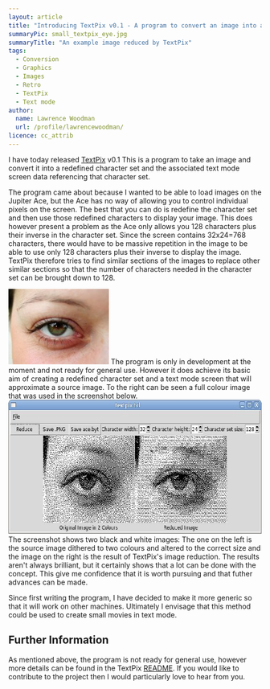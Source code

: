 ```yaml
---
layout: article
title: "Introducing TextPix v0.1 - A program to convert an image into a character set and text mode screen data"
summaryPic: small_textpix_eye.jpg
summaryTitle: "An example image reduced by TextPix"
tags:
  - Conversion
  - Graphics
  - Images
  - Retro
  - TextPix
  - Text mode
author:
  name: Lawrence Woodman
  url: /profile/lawrencewoodman/
licence: cc_attrib
---
```

I have today released <a href="https://github.com/LawrenceWoodman/TextPix/blob/master/README.md" title="The TextPix README">TextPix</a> v0.1  This is a program to take an image and convert it into a redefined character set and the associated text mode screen data referencing that character set.

The program came about because I wanted to be able to load images on the Jupiter Ace, but the Ace has no way of allowing you to control individual pixels on the screen.  The best that you can do is redefine the character set and then use those redefined characters to display your image.  This does however present a problem as the Ace only allows you 128 characters plus their inverse in the character set.  Since the screen contains 32x24=768 characters, there would have to be massive repetition in the image to be able to use only 128 characters plus their inverse to display the image.  TextPix therefore tries to find similar sections of the images to replace other similar sections so that the number of characters needed in the character set can be brought down to 128.

<img class="rightFlow" width="200" height="150" src="/images/posts/eye-open.jpg" title="The source image" alt=""/>
The program is only in development at the moment and not ready for general use.  However it does achieve its basic aim of creating a redefined character
set and a text mode screen that will approximate a source image.  To the right can be seen a full colour image that was used in the screenshot below.

<img class="leftFlow" width="640" height="266" src="/images/posts/textpix-v0.1-screenshot.jpg" title="Screenshot of TextPix v0.1" alt=""/>
The screenshot shows two black and white images: The one on the left is the source image dithered to two colours and altered to the correct size and the image on the right is the result of TextPix's image reduction.  The results aren't always brilliant, but it certainly shows that a lot can be done with the concept.  This give me confidence that it is worth pursuing and that futher advances can be made.

Since first writing the program, I have decided to make it more generic so that it will work on other machines.  Ultimately I envisage that this method could be used to create small movies in text mode.


<h2>Further Information</h2>
As mentioned above, the program is not ready for general use, however more details can be found in the TextPix <a href="https://github.com/LawrenceWoodman/TextPix/blob/master/README.md">README</a>.  If you would like to contribute to the project then I would particularly love to hear from you. 
